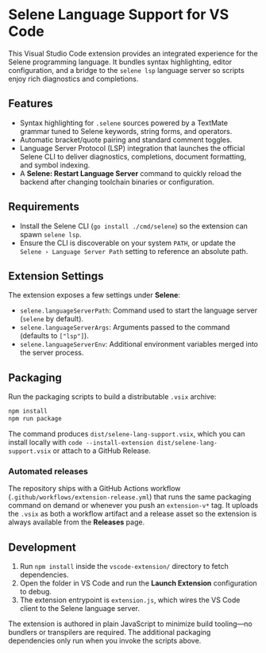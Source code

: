 # Selene Language Support for VS Code

This Visual Studio Code extension provides an integrated experience for the Selene programming language. It bundles syntax highlighting, editor configuration, and a bridge to the `selene lsp` language server so scripts enjoy rich diagnostics and completions.

## Features

- Syntax highlighting for `.selene` sources powered by a TextMate grammar tuned to Selene keywords, string forms, and operators.
- Automatic bracket/quote pairing and standard comment toggles.
- Language Server Protocol (LSP) integration that launches the official Selene CLI to deliver diagnostics, completions, document formatting, and symbol indexing.
- A **Selene: Restart Language Server** command to quickly reload the backend after changing toolchain binaries or configuration.

## Requirements

- Install the Selene CLI (`go install ./cmd/selene`) so the extension can spawn `selene lsp`.
- Ensure the CLI is discoverable on your system `PATH`, or update the `Selene › Language Server Path` setting to reference an absolute path.

## Extension Settings

The extension exposes a few settings under **Selene**:

- `selene.languageServerPath`: Command used to start the language server (`selene` by default).
- `selene.languageServerArgs`: Arguments passed to the command (defaults to `["lsp"]`).
- `selene.languageServerEnv`: Additional environment variables merged into the server process.

## Packaging

Run the packaging scripts to build a distributable `.vsix` archive:

```bash
npm install
npm run package
```

The command produces `dist/selene-lang-support.vsix`, which you can install locally with `code --install-extension dist/selene-lang-support.vsix` or attach to a GitHub Release.

### Automated releases

The repository ships with a GitHub Actions workflow (`.github/workflows/extension-release.yml`) that runs the same packaging command on demand or whenever you push an `extension-v*` tag. It uploads the `.vsix` as both a workflow artifact and a release asset so the extension is always available from the **Releases** page.

## Development

1. Run `npm install` inside the `vscode-extension/` directory to fetch dependencies.
2. Open the folder in VS Code and run the **Launch Extension** configuration to debug.
3. The extension entrypoint is `extension.js`, which wires the VS Code client to the Selene language server.

The extension is authored in plain JavaScript to minimize build tooling—no bundlers or transpilers are required. The additional packaging dependencies only run when you invoke the scripts above.
